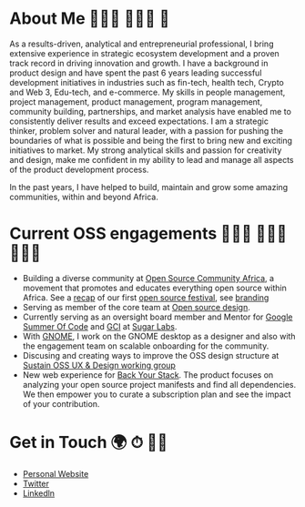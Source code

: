 # About Me 👩🏽‍🔬 👩🏽‍🎨 🥑
As a results-driven, analytical and entrepreneurial professional, I bring extensive experience in strategic ecosystem development and a proven track record in driving innovation and growth. I have a background in product design and have spent the past 6 years leading successful development initiatives in industries such as fin-tech, health tech, Crypto and Web 3, Edu-tech, and e-commerce. My skills in people management, project management, product management, program management, community building, partnerships, and market analysis have enabled me to consistently deliver results and exceed expectations. I am a strategic thinker, problem solver and natural leader, with a passion for pushing the boundaries of what is possible and being the first to bring new and exciting initiatives to market. My strong analytical skills and passion for creativity and design, make me confident in my ability to lead and manage all aspects of the product development process.

In the past years, I have helped to build, maintain and grow some amazing communities, within and beyond Africa.

# Current OSS engagements 👩🏽‍🎨 👷🏽‍♀️ 👩🏽‍💻
- Building a diverse community at <a rel="Open Source Community Africa" href="https://twitter.com/oscafrica">Open Source Community Africa</a>, a movement that promotes and educates everything open source within Africa. See a <a rel="recap" href="https://blog.oscafrica.org/the-chronicles-of-open-source-festival-2020-ck84qc32s04zmzns18q5x8fjp">recap</a> of our first <a rel="Open Source Festival" href="https://festival.oscafrica.org/">open source festival</a>, see <a rel="branding" href="https://www.behance.net/gallery/95181035/Identity-Design-OSCA">branding<a/> 
- Serving as member of the core team at <a rel="Open Source Design" href="https://opensourcedesign.net/">Open source design</a>. 
- Currently serving as an oversight board member and Mentor for <a rel="GSoC" href="https://summerofcode.withgoogle.com">Google Summer Of Code</a> and <a rel="GCI" href="https://codein.withgoogle.com/archive/">GCI</a> at <a rel="Sugar Lab" href="https://github.com/sugarlabs">Sugar Labs</a>.
- With <a rel="GNOME" href="https://www.gnome.org/">GNOME</a>, I work on the GNOME desktop as a designer and also with the engagement team on scalable onboarding for the community.
- Discusing and creating ways to improve the OSS design structure at <a rel="Sustain OSS UX & Design working group" href="https://discourse.sustainoss.org/t/design-ux-working-group/348">Sustain OSS UX & Design working group<a/>
- New web experience for <a rel="Back Your Stack" href="http://backyourstack.com/">Back Your Stack<a/>. The product focuses on analyzing your open source project manifests and find all dependencies. We then empower you to curate a subscription plan and see the impact of your contribution.

# Get in Touch 🌍 ⏱ 👍🏽
- <a rel="Personal Website" href="https://bit.ly/perrieee">Personal Website<a/>
- <a rel="Twitter" href="https://twitter.com/Peace_Ojemeh">Twitter<a/>
- <a rel="Linkedln" href="https://www.linkedin.com/in/peace-ojemeh-0b5bb2151/">Linkedln<a/>

